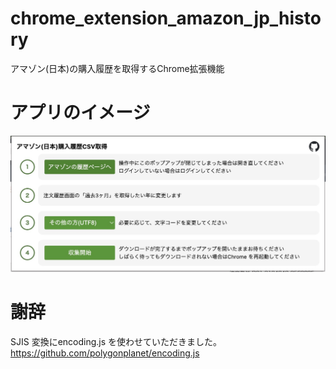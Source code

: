# chrome_extension_amazon_jp_history
アマゾン(日本)の購入履歴を取得するChrome拡張機能

# アプリのイメージ
![アプリのイメージ](doc/screenshot.jpg)

# 謝辞
SJIS 変換にencoding.js を使わせていただきました。
https://github.com/polygonplanet/encoding.js
